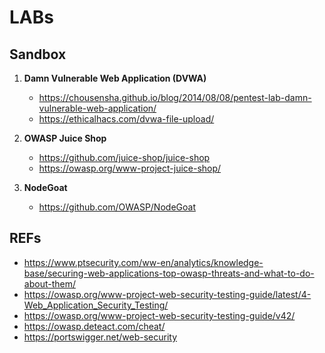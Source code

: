 
# LABs

## Sandbox
1. **Damn Vulnerable Web Application (DVWA)**
   - https://chousensha.github.io/blog/2014/08/08/pentest-lab-damn-vulnerable-web-application/
   - https://ethicalhacs.com/dvwa-file-upload/

2. **OWASP Juice Shop**  
   - https://github.com/juice-shop/juice-shop  
   - https://owasp.org/www-project-juice-shop/  

3. **NodeGoat**
   - https://github.com/OWASP/NodeGoat

## REFs
- https://www.ptsecurity.com/ww-en/analytics/knowledge-base/securing-web-applications-top-owasp-threats-and-what-to-do-about-them/
- https://owasp.org/www-project-web-security-testing-guide/latest/4-Web_Application_Security_Testing/
- https://owasp.org/www-project-web-security-testing-guide/v42/
- https://owasp.deteact.com/cheat/
- https://portswigger.net/web-security
